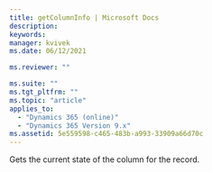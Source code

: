 ```yaml
---
title: getColumnInfo | Microsoft Docs
description:
keywords:
manager: kvivek
ms.date: 06/12/2021

ms.reviewer: ""

ms.suite: ""
ms.tgt_pltfrm: ""
ms.topic: "article"
applies_to:
  - "Dynamics 365 (online)"
  - "Dynamics 365 Version 9.x"
ms.assetid: 5e559598-c465-483b-a993-33909a66d70c
---
```


Gets the current state of the column for the record.
